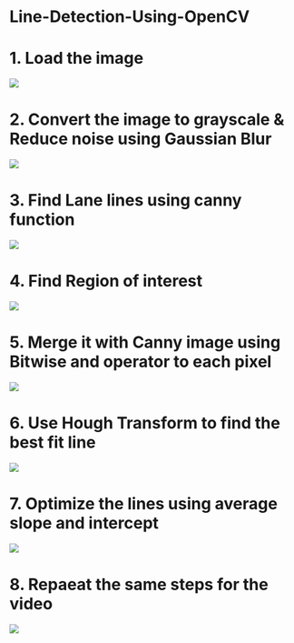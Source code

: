# Line-Detection-Using-OpenCV


# 1. Load the image
![](https://media.discordapp.net/attachments/1123630739213258834/1177233737851875389/original_image.png?ex=6571c35b&is=655f4e5b&hm=a36f6e552e0a399cff799fbb8812b7d6934b8e3e89e81536935265d9c8ff1e1a&=&format=webp&width=1000&height=575)

# 2. Convert the image to grayscale & Reduce noise using Gaussian Blur 
![]([images/gray%20image.png](https://media.discordapp.net/attachments/1123630739213258834/1177233736740384838/gray_image.png?ex=6571c35a&is=655f4e5a&hm=6592b8f50e3deb3fb853872da3987fc8013ac637215382d146c0d5902a28c303&=&format=webp&width=1010&height=575))

# 3. Find Lane lines using canny function
![]([images/canny%20image.png](https://media.discordapp.net/attachments/1123630739213258834/1177233735310127164/canny_image.png?ex=6571c35a&is=655f4e5a&hm=885e88c4fc56b65da24594946819c5801016713775e98f6d56786b2ced90f948&=&format=webp&width=1000&height=575))

# 4. Find Region of interest
![]([images/region%20of%20interest.png](https://media.discordapp.net/attachments/1123630739213258834/1177233738237747251/region_of_interest.png?ex=6571c35b&is=655f4e5b&hm=af4f238df4a7c036fc610613a3d7d45e5776c4c60277e7948a8410419c6844a7&=&format=webp&width=998&height=575))

# 5. Merge it with Canny image using Bitwise and operator to each pixel
![](https://media.discordapp.net/attachments/1123630739213258834/1177233734781640845/bitwise_and_image.png?ex=6571c35a&is=655f4e5a&hm=2abc77caee2bd6b1965973bd5d5d921e43b36428e965dcde7e0b6a8fee0bb6f2&=&format=webp&width=1006&height=575)

# 6. Use Hough Transform to find the best fit line
![](https://media.discordapp.net/attachments/1123630739213258834/1177233737172394064/Line_image_unoptimise.png?ex=6571c35a&is=655f4e5a&hm=1d6da808c697d72c84a55f97e74f40516367447710f737b42af36e57aa7c6e53&=&format=webp&width=1023&height=575)

# 7. Optimize the lines using average slope and intercept 
![](https://media.discordapp.net/attachments/1123630739213258834/1177233737172394064/Line_image_unoptimise.png?ex=6571c35a&is=655f4e5a&hm=1d6da808c697d72c84a55f97e74f40516367447710f737b42af36e57aa7c6e53&=&format=webp&width=1023&height=575)

# 8. Repaeat the same steps for the video
![](https://media.discordapp.net/attachments/1123630739213258834/1177233736346124408/Final_image.png?ex=6571c35a&is=655f4e5a&hm=4e226b01dbbdc8e77fba4f81243c88841929753abd0e00e47fb53d9314de6806&=&format=webp&width=1000&height=575)

